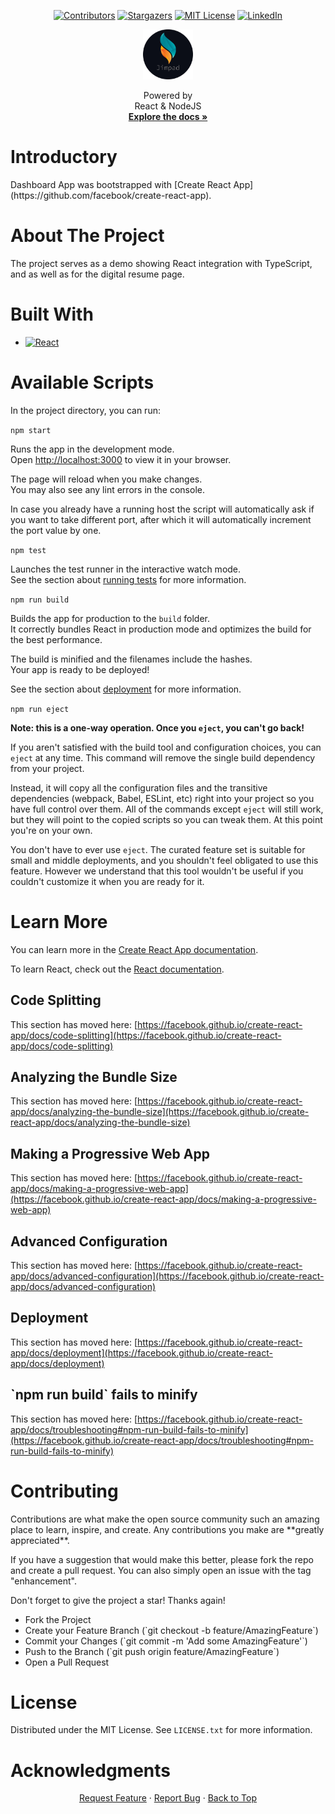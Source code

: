 <!--
    Author: Jimpad
    Date: 26/09/2022
 >

<!-- begin:ProjectShields -->
<!--
    I'm using markdown "reference style" links for readability.
    Reference links are enclosed in brackets [ ] instead of parentheses ( ).
    See the bottom of this document for the declaration of the reference variables
    for contributors-url, forks-url, etc. This is an optional, concise syntax you may use.
    https://www.markdownguide.org/basic-syntax/#reference-style-links
-->

<a name="readme-top"></a>

<div align="center">
  <!-- begin:Icons-->
  
  [![Contributors][contributors-shield]][contributors-url]
  [![Stargazers][stars-shield]][stars-url]
  [![MIT License][license-shield]][license-url]
  [![LinkedIn][linkedin-shield]][linkedin-url]
  
  <!-- end:Icons-->
  <!-- begin:Logo -->
  <a>
    <img src="src\assets\media\logos\logo.svg" alt="Logo" width="80" height="80">
  </a>
  <!-- end:Logo >

  <!-- begin:ShortDescription -->
  <p align="center">
    Powered by   
    <br>
    React & NodeJS
    <br>
    <a href="https://github.com/Jimpad/dashboard-ui-react-nodejs"><strong>Explore the docs »</strong></a>
  </p>
  <!-- end:ShortDescription -->
</div>
<!-- end:ProjectShields -->

<!-- begin:Introductory -->
<div align="left"> 
  <h1>Introductory</h1>
  <p>Dashboard App was bootstrapped with [Create React App](https://github.com/facebook/create-react-app).</p>
</div>
<!-- end:Introductory -->

<!-- begin:AboutTheProject -->
<h1>About The Project</h1>
<p>The project serves as a demo showing React integration with TypeScript, and as well as for the digital resume page.</p>
<!-- end:AboutTheProject -->

<!-- begin:BuildWith -->
<h1>Built With</h1>

<!-- begin:BuildWith -->

- [![React][react.js]][react-url]

<!-- end:BuildWith -->

<!-- begin:AvailableScripts-->
<h1> Available Scripts </h1>

In the project directory, you can run:

`npm start`

Runs the app in the development mode.\
Open [http://localhost:3000](http://localhost:3000) to view it in your browser.

The page will reload when you make changes.\
You may also see any lint errors in the console.

In case you already have a running host the script will automatically ask if you want to take different port, after which it will automatically increment the port value by one.

`npm test`

Launches the test runner in the interactive watch mode.\
See the section about [running tests](https://facebook.github.io/create-react-app/docs/running-tests) for more information.

`npm run build`

Builds the app for production to the `build` folder.\
It correctly bundles React in production mode and optimizes the build for the best performance.

The build is minified and the filenames include the hashes.\
Your app is ready to be deployed!

See the section about [deployment](https://facebook.github.io/create-react-app/docs/deployment) for more information.

`npm run eject`

**Note: this is a one-way operation. Once you `eject`, you can't go back!**

If you aren't satisfied with the build tool and configuration choices, you can `eject` at any time. This command will remove the single build dependency from your project.

Instead, it will copy all the configuration files and the transitive dependencies (webpack, Babel, ESLint, etc) right into your project so you have full control over them. All of the commands except `eject` will still work, but they will point to the copied scripts so you can tweak them. At this point you're on your own.

You don't have to ever use `eject`. The curated feature set is suitable for small and middle deployments, and you shouldn't feel obligated to use this feature. However we understand that this tool wouldn't be useful if you couldn't customize it when you are ready for it.

<h1> Learn More </h1>

You can learn more in the [Create React App documentation](https://facebook.github.io/create-react-app/docs/getting-started).

To learn React, check out the [React documentation](https://reactjs.org/).

<h2> Code Splitting </h2>

This section has moved here: [https://facebook.github.io/create-react-app/docs/code-splitting](https://facebook.github.io/create-react-app/docs/code-splitting)

<h2> Analyzing the Bundle Size </h2>

This section has moved here: [https://facebook.github.io/create-react-app/docs/analyzing-the-bundle-size](https://facebook.github.io/create-react-app/docs/analyzing-the-bundle-size)

<h2> Making a Progressive Web App </h2>

This section has moved here: [https://facebook.github.io/create-react-app/docs/making-a-progressive-web-app](https://facebook.github.io/create-react-app/docs/making-a-progressive-web-app)

<h2> Advanced Configuration </h2>

This section has moved here: [https://facebook.github.io/create-react-app/docs/advanced-configuration](https://facebook.github.io/create-react-app/docs/advanced-configuration)

<h2> Deployment </h2>

This section has moved here: [https://facebook.github.io/create-react-app/docs/deployment](https://facebook.github.io/create-react-app/docs/deployment)

<h2> `npm run build` fails to minify </h2>

This section has moved here: [https://facebook.github.io/create-react-app/docs/troubleshooting#npm-run-build-fails-to-minify](https://facebook.github.io/create-react-app/docs/troubleshooting#npm-run-build-fails-to-minify)


<!-- begin:Contributing -->
<h1>Contributing</h1>

<p>Contributions are what make the open source community such an amazing place to learn, inspire, and create. Any contributions you make are **greatly appreciated**.</p>

<p>If you have a suggestion that would make this better, please fork the repo and create a pull request. You can also simply open an issue with the tag "enhancement".</p>
<p>Don't forget to give the project a star! Thanks again!</p>
<ul align="left">
  <li>
  Fork the Project
  </li>
  <li>
  Create your Feature Branch (`git checkout -b feature/AmazingFeature`)
  </li>
  <li>
  Commit your Changes (`git commit -m 'Add some AmazingFeature'`)
  </li>
  <li>
  Push to the Branch (`git push origin feature/AmazingFeature`)
  </li>
  <li>
  Open a Pull Request
  </li>
</ul>
<!-- end:Contributing-->

<!-- begin:License -->
<h1> License </h1>

Distributed under the MIT License. See `LICENSE.txt` for more information.
<!-- end:License -->

<!-- begin:Acknowledgments -->
<h1> Acknowledgments </h1>
<!-- end:Acknowledgments -->

<!-- begin:Footer -->
<div align="center">
    <a href="https://github.com/Jimpad/dashboard-ui-react-nodejs/issues">Request Feature</a>
    ·
    <a href="https://github.com/Jimpad/dashboard-ui-react-nodejs/issues">Report Bug</a>
    ·
    <a href="#readme-top">Back to Top</a>
    
</div>
<!-- end:Footer-->

<!-- MARKDOWN LINKS & IMAGES -->
<!-- https://www.markdownguide.org/basic-syntax/#reference-style-links -->

[contributors-shield]: https://img.shields.io/github/contributors/Jimpad/dashboard-ui-react-nodejs.svg?style=for-the-badge
[contributors-url]: https://github.com/Jimpad/dashboard-ui-react-nodejs/graphs/contributors
[forks-shield]: https://img.shields.io/github/forks/Jimpad/dashboard-ui-react-nodejs.svg?style=for-the-badge
[forks-url]: https://github.com/Jimpad/dashboard-ui-react-nodejs/network/members
[stars-shield]: https://img.shields.io/github/stars/Jimpad/dashboard-ui-react-nodejs.svg?style=for-the-badge
[stars-url]: https://github.com/Jimpad/dashboard-ui-react-nodejs/stargazers
[issues-shield]: https://img.shields.io/github/issues/Jimpad/dashboard-ui-react-nodejs.svg?style=for-the-badge
[issues-url]: https://github.com/Jimpad/dashboard-ui-react-nodejs/issues
[license-shield]: https://img.shields.io/github/license/Jimpad/dashboard-ui-react-nodejs.svg?style=for-the-badge
[license-url]: https://github.com/Jimpad/dashboard-ui-react-nodejs/blob/master/LICENSE.txt
[linkedin-shield]: https://img.shields.io/badge/-LinkedIn-black.svg?style=for-the-badge&logo=linkedin&colorB=555
[linkedin-url]: https://linkedin.com/in/Jimpad

<!-- MARKDOWN LINKS & IMAGES -->
<!-- https://www.markdownguide.org/basic-syntax/#reference-style-links -->

[react.js]: https://img.shields.io/badge/React-20232A?style=for-the-badge&logo=react&logoColor=61DAFB
[react-url]: https://reactjs.org/
